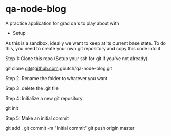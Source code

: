# qa-node-blog
A practice application for grad qa's to play about with

- Setup

As this is a sandbox, ideally we want to keep at its current base state.
To do this, you need to create your own git repository and copy this
code into it.


Step 1: Clone this repo (Setup your ssh for git if you've not already)

git clone git@github.com:gbutch/qa-node-blog.git

Step 2: Rename the folder to whatever you want

Step 3: delete the .git file

Step 4: Initialize a new git repository

git init

Step 5: Make an initial commit

git add .
git commit -m "Initial commit"
git push origin master



